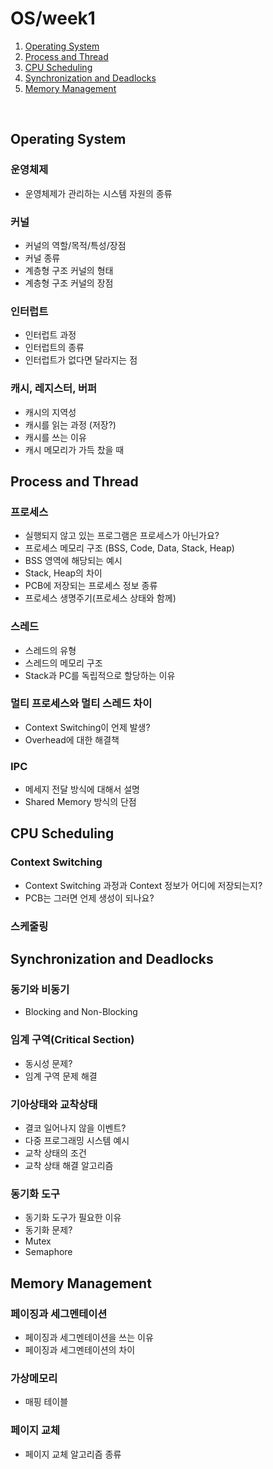 # OS/week1
1. [Operating System](#Operating-System)
2. [Process and Thread](#Process-and-Thread)
3. [CPU Scheduling](#CPU-Scheduling)
4. [Synchronization and Deadlocks](#Synchronization-and-Deadlocks)
5. [Memory Management](#Memory-Management)

&nbsp;
## Operating System
### 운영체제
- 운영체제가 관리하는 시스템 자원의 종류
### 커널
- 커널의 역할/목적/특성/장점
- 커널 종류
- 계층형 구조 커널의 형태
- 계층형 구조 커널의 장점
### 인터럽트
- 인터럽트 과정
- 인터럽트의 종류
- 인터럽트가 없다면 달라지는 점
### 캐시, 레지스터, 버퍼
- 캐시의 지역성
- 캐시를 읽는 과정 (저장?)
- 캐시를 쓰는 이유
- 캐시 메모리가 가득 찼을 때

## Process and Thread
### 프로세스
- 실행되지 않고 있는 프로그램은 프로세스가 아닌가요?
- 프로세스 메모리 구조 (BSS, Code, Data, Stack, Heap)
- BSS 영역에 해당되는 예시
- Stack, Heap의 차이
- PCB에 저장되는 프로세스 정보 종류
- 프로세스 생명주기(프로세스 상태와 함께)
### 스레드
- 스레드의 유형
- 스레드의 메모리 구조
- Stack과 PC를 독립적으로 할당하는 이유
### 멀티 프로세스와 멀티 스레드 차이
- Context Switching이 언제 발생?
- Overhead에 대한 해결책
### IPC
- 메세지 전달 방식에 대해서 설명
- Shared Memory 방식의 단점

## CPU Scheduling
### Context Switching
- Context Switching 과정과 Context 정보가 어디에 저장되는지?
- PCB는 그러면 언제 생성이 되나요?
### 스케줄링

## Synchronization and Deadlocks
### 동기와 비동기
- Blocking and Non-Blocking
### 임계 구역(Critical Section)
- 동시성 문제?
- 임계 구역 문제 해결
### 기아상태와 교착상태
- 결코 일어나지 않을 이벤트?
- 다중 프로그래밍 시스템 예시
- 교착 상태의 조건
- 교착 상태 해결 알고리즘
### 동기화 도구
- 동기화 도구가 필요한 이유
- 동기화 문제?
- Mutex
- Semaphore

## Memory Management
### 페이징과 세그멘테이션
- 페이징과 세그멘테이션을 쓰는 이유
- 페이징과 세그멘테이션의 차이
### 가상메모리
- 매핑 테이블
### 페이지 교체
- 페이지 교체 알고리즘 종류